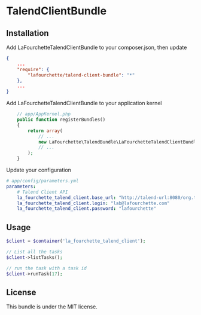 TalendClientBundle
==============================

## Installation
Add LaFourchetteTalendClientBundle to your composer.json, then update

```json
{
    ...
    "require": {
        "lafourchette/talend-client-bundle": "*"
    },
    ...
}
```
Add LaFourchetteTalendClientBundle to your application kernel

```php
    // app/AppKernel.php
    public function registerBundles()
    {
        return array(
            // ...
            new LaFourchette\TalendBundle\LaFourchetteTalendClientBundle(),
            // ...
        );
    }
```

Update your configuration

```yml
# app/config/parameters.yml
parameters:
    # Talend Client API
    la_fourchette_talend_client.base_url: "http://talend-url:8080/org.talend.administrator/metaServlet"
    la_fourchette_talend_client.login: "lab@lafourchette.com"
    la_fourchette_talend_client.password: "lafourchette"
```

## Usage

```php
$client = $container('la_fourchette_talend_client');

// List all the tasks
$client->listTasks();

// run the task with a task id
$client->runTask(17);
```

## License

This bundle is under the MIT license.